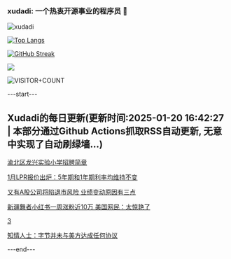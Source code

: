 ### xudadi: 一个热衷开源事业的程序员 👋

![xudadi](https://github-readme-stats-git-masterorgs-github-readme-stats-team.vercel.app/api?username=xudadi)

[![Top Langs](https://github-readme-stats.vercel.app/api/top-langs/?username=xudadi)](https://github.com/anuraghazra/github-readme-stats)

[![GitHub Streak](https://streak-stats.demolab.com?user=xudadi&locale=zh_Hans)](https://git.io/streak-stats)

![](https://raw.githubusercontent.com/xudadi/xudadi/main/assets/github-contribution-grid-snake.svg)

![VISITOR+COUNT](https://komarev.com/ghpvc/?username=xudadi&label=VISITOR+COUNT)


---start---

## Xudadi的每日更新(更新时间:2025-01-20 16:42:27 | 本部分通过Github Actions抓取RSS自动更新, 无意中实现了自动刷绿墙...)

[渝北区龙兴实验小学招聘简章](https://www.gongkaoleida.com/article/2270086)

[1月LPR报价出炉：5年期和1年期利率均维持不变](https://m.163.com/news/article/JMB82S0A0001899N.html)

[又有A股公司将陷退市风险 业绩变动原因有三点](https://m.163.com/news/article/JM9PQ9RD0519D3V1.html)

[新疆舞者小红书一周涨粉近10万 美国网民：太惊艳了](https://m.163.com/news/article/JM9MOHFR053469M5.html)

[3](https://m.163.com/touch/news/sub/domestic)

[知情人士：字节并未与美方达成任何协议](https://m.163.com/news/article/JMB6PRKT0001899O.html)

---end---
